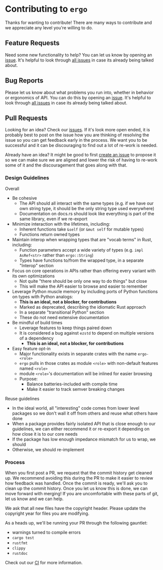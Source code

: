 # Contributing to `ergo`

Thanks for wanting to contribute! There are many ways to contribute and we
appreciate any level you're willing to do.

## Feature Requests

Need some new functionality to help?  You can let us know by opening an
[issue][new issue]. It's helpful to look through [all issues][all issues] in
case its already being talked about.

## Bug Reports

Please let us know about what problems you run into, whether in behavior or
ergonomics of API.  You can do this by opening an [issue][new issue]. It's
helpful to look through [all issues][all issues] in case its already being
talked about.

## Pull Requests

Looking for an idea? Check our [issues][issues]. If it's look more open ended,
it is probably best to post on the issue how you are thinking of resolving the
issue so you can get feedback early in the process. We want you to be
successful and it can be discouraging to find out a lot of re-work is needed.

Already have an idea?  It might be good to first [create an issue][new issue]
to propose it so we can make sure we are aligned and lower the risk of having
to re-work some of it and the discouragement that goes along with that.

### Design Guidelines

Overall

- Be cohesive
  - The API should all interact with the same types (e.g. if we have our own string type, it should be the only string type used everywhere)
  - Documentation on docs.rs should look like everything is part of the same library, even if we re-export
- Minimize interaction with the lifetimes, including:
  - Inherent functions take `&self` (or `&mut self` for mutable types)
  - Functions return owned types
- Maintain interop when wrapping types that are "vocab terms" in Rust, including:
  - Function parameters accept a wide variety of types (e.g. `impl AsRef<str>` rather than `ergo::String`)
  - Types have functions to/from the wrapped type, in a separate "Interop" section
- Focus on core operations in APIs rather than offering every variant with its own optimizations
  - Not quite "there should be only one way to do things" but close
  - This will make the API easier to browse and easier to remember
- Leverage Python muscle memory by including ports of Python functions on types with Python analogs:
  - **This is an ideal, not a blocker, for contributions**
  - Marked as deprecated, describing the idiomatic Rust approach
  - In a separate "transitional Python" section
  - These do not need extensive documentation
- Be mindful of build times
  - Leverage features to keep things paired down
  - It is considered a bug against `ezstd` to depend on multiple versions of a dependency
    - **This is an ideal, not a blocker, for contributions**
- Easy feature opt-in
  - Major functionality exists in separate crates with the name `ergo-<role>`
  - `ergo` pulls in those crates as module `<role>` with non-default features named `<role>`
  - module `<role>`'s documentation will be inlined for easier browsing
  - Purpose:
    - Balance batteries-included with compile time
    - Make it easier to track semver breaking changes

Reuse guidelines
- In the ideal world, all "interesting" code comes from lower level packages so we don't wall it off from others and reuse what others have done
- When a package provides fairly isolated API that is close enough to our guidelines, we can either recommend it or re-export it depending on how close it is to our core needs
- If the package has low enough impedance mismatch for us to wrap, we should
- Otherwise, we should re-implement

### Process

When you first post a PR, we request that the commit history get cleaned
up.  We recommend avoiding this during the PR to make it easier to review how
feedback was handled. Once the commit is ready, we'll ask you to clean up the
commit history.  Once you let us know this is done, we can move forward with
merging!  If you are uncomfortable with these parts of git, let us know and we
can help.

We ask that all new files have the copyright header.  Please update the
copyright year for files you are modifying.

As a heads up, we'll be running your PR through the following gauntlet:
- warnings turned to compile errors
- `cargo test`
- `rustfmt`
- `clippy`
- `rustdoc`

Check out our [CI][travis] for more information.

[issues]: https://github.com/ergo-rs/ergo/issues
[new issue]: https://github.com/ergo-rs/ergo/issues/new
[all issues]: https://github.com/ergo-rs/ergo/issues?utf8=%E2%9C%93&q=is%3Aissue
[travis]: https://github.com/ergo-rs/ergo/blob/master/.travis.yml
